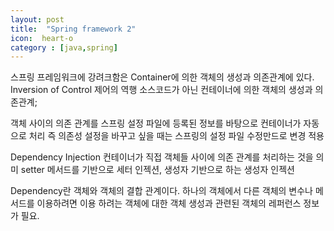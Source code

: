 ```yaml
---
layout: post
title:  "Spring framework 2"
icon:  heart-o
category : [java,spring]
---
```


스프링 프레임워크에 강려크함은 Container에 의한 객체의 생성과 의존관계에 있다.
Inversion of Control 제어의 역행
소스코드가 아닌 컨테이너에 의한 객체의 생성과 의존관계;


객체 사이의 의존 관계를 스프링 설정 파일에 등록된 정보를 바탕으로 컨테이너가 자동으로 처리
즉 의존성 설정을 바꾸고 싶을 때는 스프링의 설정 파일 수정만드로 변경 적용

Dependency Injection
컨테이너가 직접 객체들 사이에 의존 관계를 처리하는 것을 의미 setter 메서드를 기반으로 세터 인젝션,
생성자 기반으로 하는 생성자 인젝션

Dependency란 객체와 객체의 결합 관계이다. 하나의 객체에서 다른 객체의 변수나 메서드를 이용하려면 이용 하려는
객체에 대한 객체 생성과 관련된 객체의 레퍼런스 정보가 필요.
